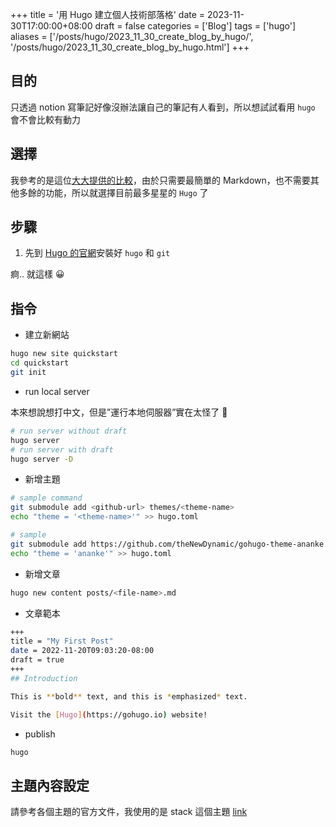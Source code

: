+++
title = '用 Hugo 建立個人技術部落格'
date = 2023-11-30T17:00:00+08:00
draft = false
categories = ['Blog']
tags = ['hugo']
aliases = ['/posts/hugo/2023_11_30_create_blog_by_hugo/', '/posts/hugo/2023_11_30_create_blog_by_hugo.html']
+++


## 目的

只透過 notion 寫筆記好像沒辦法讓自己的筆記有人看到，所以想試試看用 `hugo` 會不會比較有動力

## 選擇

我參考的是這位[大大提供的比較](https://raychiutw.github.io/2019/Static-Site-Generator-Comparison/)，由於只需要最簡單的 Markdown，也不需要其他多餘的功能，所以就選擇目前最多星星的 `Hugo` 了

## 步驟

1. 先到 [Hugo 的官網](https://gohugo.io/getting-started/quick-start/)安裝好 `hugo` 和 `git`

痾.. 就這樣 😀

## 指令

- 建立新網站

```bash
hugo new site quickstart
cd quickstart
git init
```

- run local server

本來想說想打中文，但是”運行本地伺服器”實在太怪了 🤣

```bash
# run server without draft
hugo server
# run server with draft
hugo server -D
```

- 新增主題

```bash
# sample command
git submodule add <github-url> themes/<theme-name>
echo "theme = '<theme-name>'" >> hugo.toml

# sample
git submodule add https://github.com/theNewDynamic/gohugo-theme-ananke.git themes/ananke
echo "theme = 'ananke'" >> hugo.toml
```

- 新增文章

```bash
hugo new content posts/<file-name>.md
```

- 文章範本

```bash
+++
title = "My First Post"
date = 2022-11-20T09:03:20-08:00
draft = true
+++
## Introduction

This is **bold** text, and this is *emphasized* text.

Visit the [Hugo](https://gohugo.io) website!
```

- publish

```bash
hugo
```

## 主題內容設定

請參考各個主題的官方文件，我使用的是 stack 這個主題 [link](https://stack.jimmycai.com/config/)
